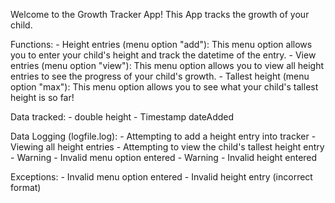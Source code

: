 Welcome to the Growth Tracker App!
This App tracks the growth of your child. 

Functions:
    - Height entries (menu option "add"): This menu option allows you to enter your child's height and track the datetime of the entry. 
    - View entries (menu option "view"): This menu option allows you to view all height entries to see the progress of your child's growth.
    - Tallest height (menu option "max"): This menu option allows you to see what your child's tallest height is so far!

Data tracked:
    - double height
    - Timestamp dateAdded

Data Logging (logfile.log): 
    - Attempting to add a height entry into tracker
    - Viewing all height entries
    - Attempting to view the child's tallest height entry
    - Warning - Invalid menu option entered
    - Warning - Invalid height entered

Exceptions:
    - Invalid menu option entered
    - Invalid height entry (incorrect format)
